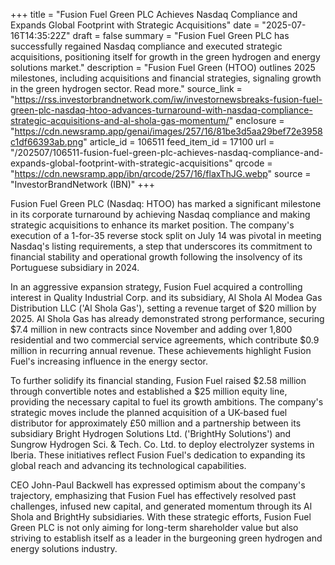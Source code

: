 +++
title = "Fusion Fuel Green PLC Achieves Nasdaq Compliance and Expands Global Footprint with Strategic Acquisitions"
date = "2025-07-16T14:35:22Z"
draft = false
summary = "Fusion Fuel Green PLC has successfully regained Nasdaq compliance and executed strategic acquisitions, positioning itself for growth in the green hydrogen and energy solutions market."
description = "Fusion Fuel Green (HTOO) outlines 2025 milestones, including acquisitions and financial strategies, signaling growth in the green hydrogen sector. Read more."
source_link = "https://rss.investorbrandnetwork.com/iw/investornewsbreaks-fusion-fuel-green-plc-nasdaq-htoo-advances-turnaround-with-nasdaq-compliance-strategic-acquisitions-and-al-shola-gas-momentum/"
enclosure = "https://cdn.newsramp.app/genai/images/257/16/81be3d5aa29bef72e3958c1df66393ab.png"
article_id = 106511
feed_item_id = 17100
url = "/202507/106511-fusion-fuel-green-plc-achieves-nasdaq-compliance-and-expands-global-footprint-with-strategic-acquisitions"
qrcode = "https://cdn.newsramp.app/ibn/qrcode/257/16/flaxThJG.webp"
source = "InvestorBrandNetwork (IBN)"
+++

<p>Fusion Fuel Green PLC (Nasdaq: HTOO) has marked a significant milestone in its corporate turnaround by achieving Nasdaq compliance and making strategic acquisitions to enhance its market position. The company's execution of a 1-for-35 reverse stock split on July 14 was pivotal in meeting Nasdaq's listing requirements, a step that underscores its commitment to financial stability and operational growth following the insolvency of its Portuguese subsidiary in 2024.</p><p>In an aggressive expansion strategy, Fusion Fuel acquired a controlling interest in Quality Industrial Corp. and its subsidiary, Al Shola Al Modea Gas Distribution LLC ('Al Shola Gas'), setting a revenue target of $20 million by 2025. Al Shola Gas has already demonstrated strong performance, securing $7.4 million in new contracts since November and adding over 1,800 residential and two commercial service agreements, which contribute $0.9 million in recurring annual revenue. These achievements highlight Fusion Fuel's increasing influence in the energy sector.</p><p>To further solidify its financial standing, Fusion Fuel raised $2.58 million through convertible notes and established a $25 million equity line, providing the necessary capital to fuel its growth ambitions. The company's strategic moves include the planned acquisition of a UK-based fuel distributor for approximately £50 million and a partnership between its subsidiary Bright Hydrogen Solutions Ltd. ('BrightHy Solutions') and Sungrow Hydrogen Sci. & Tech. Co. Ltd. to deploy electrolyzer systems in Iberia. These initiatives reflect Fusion Fuel's dedication to expanding its global reach and advancing its technological capabilities.</p><p>CEO John-Paul Backwell has expressed optimism about the company's trajectory, emphasizing that Fusion Fuel has effectively resolved past challenges, infused new capital, and generated momentum through its Al Shola and BrightHy subsidiaries. With these strategic efforts, Fusion Fuel Green PLC is not only aiming for long-term shareholder value but also striving to establish itself as a leader in the burgeoning green hydrogen and energy solutions industry.</p>